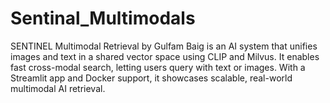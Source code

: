 # Sentinal_Multimodals
SENTINEL Multimodal Retrieval by Gulfam Baig is an AI system that unifies images and text in a shared vector space using CLIP and Milvus. It enables fast cross-modal search, letting users query with text or images. With a Streamlit app and Docker support, it showcases scalable, real-world multimodal AI retrieval.
